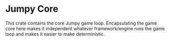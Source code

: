 # Jumpy Core

This crate contains the core Jumpy game loop. Encapsulating the game core here makes it independent whatever framework/engine runs the game loop and makes it easier to make deterministic.
